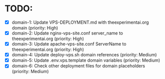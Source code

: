 # TODO:

- [x] domain-1: Update VPS-DEPLOYMENT.md with theexperimentai.org domain (priority: High)
- [x] domain-2: Update nginx-vps-site.conf server_name to theexperimentai.org (priority: High)
- [x] domain-3: Update apache-vps-site.conf ServerName to theexperimentai.org (priority: High)
- [x] domain-4: Update deploy-vps.sh domain references (priority: Medium)
- [x] domain-5: Update .env.vps.template domain variables (priority: Medium)
- [x] domain-6: Check other deployment files for domain placeholders (priority: Medium)
